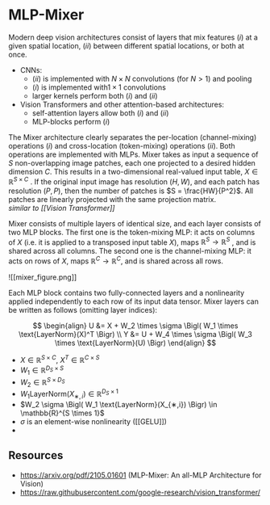 # MLP-Mixer

Modern deep vision architectures consist of layers that mix features $(i)$ at a given spatial location,
$(ii)$ between different spatial locations, or both at once. 
- CNNs: 
	- $(ii)$ is implemented with $N \times N$ convolutions (for $N > 1$) and pooling
	- $(i)$ is implemented with$1 \times 1$ convolutions
	- larger kernels perform both $(i)$ and $(ii)$
- Vision Transformers and other attention-based architectures:
	- self-attention layers allow both $(i)$ and $(ii)$ 
	- MLP-blocks perform $(i)$

The Mixer architecture clearly separates the per-location (channel-mixing) operations $(i)$ and cross-location (token-mixing) operations $(ii)$. Both operations are implemented with MLPs. Mixer takes as input a sequence of $S$ non-overlapping image patches, each one projected to a desired
hidden dimension $C$. This results in a two-dimensional real-valued input table, $X \in \mathbb{R}^{S×C}$ . If the
original input image has resolution $(H, W )$, and each patch has resolution $(P, P )$, then the number of patches is $S = \frac{HW}{P^2}$. All patches are linearly projected with the same projection matrix.  
	*similar to [[Vision Transformer]]*


Mixer consists of multiple layers of identical size, and each layer consists of two MLP blocks. The first one is the token-mixing MLP: it acts on columns of $X$ (i.e. it is applied to a transposed input table $X$), maps $\mathbb{R}^S  \rightarrow \mathbb{R}^S$ , and is shared across all columns. The second one is the channel-mixing MLP: it acts on rows of $X$, maps $\mathbb{R}^C  \rightarrow \mathbb{R}^C$, and is shared across all rows.

![[mixer_figure.png]]

Each MLP block contains two fully-connected layers and a nonlinearity applied independently to each row of its input data tensor. Mixer layers can be written as follows (omitting layer indices):

$$
\begin{align}
U &= X + W_2 \times \sigma \Bigl( W_1 \times \text{LayerNorm}(X)^T \Bigr)
\\
Y &= U + W_4 \times \sigma \Bigl( W_3 \times \text{LayerNorm}(U) \Bigr)
\end{align}
$$

 - $X \in \mathbb{R}^{S \times C}$, $X^T \in \mathbb{R}^{C \times S}$
 - $W_1 \in \mathbb{R}^{D_S \times S}$
 - $W_2 \in \mathbb{R}^{S \times D_S}$
 - $W_1 \text{LayerNorm}(X_{∗,i}) \in \mathbb{R}^{D_S \times 1}$
 - $W_2 \sigma \Bigl( W_1 \text{LayerNorm}(X_{∗,i}) \Bigr) \in \mathbb{R}^{S \times 1}$
 - $\sigma$ is an element-wise nonlinearity ([[GELU]])
 - 

## Resources

- https://arxiv.org/pdf/2105.01601 (MLP-Mixer: An all-MLP Architecture for Vision)
- https://raw.githubusercontent.com/google-research/vision_transformer/
